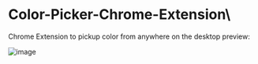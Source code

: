 # Color-Picker-Chrome-Extension\
Chrome Extension to pickup color from anywhere on the desktop
preview:


![image](https://user-images.githubusercontent.com/94682086/190911717-b45f68da-8d20-4636-9aaa-a473a8e18966.png)
